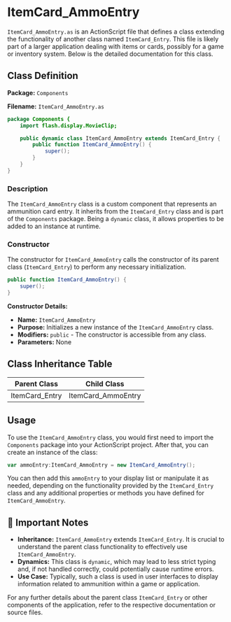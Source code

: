 ---
---
# ItemCard_AmmoEntry

`ItemCard_AmmoEntry.as` is an ActionScript file that defines a class extending the functionality of another class named `ItemCard_Entry`.
This file is likely part of a larger application dealing with items or cards, possibly for a game or inventory system. Below is the detailed documentation for this class.

## Class Definition

**Package:** `Components`

**Filename:** `ItemCard_AmmoEntry.as`

```actionscript
package Components {
    import flash.display.MovieClip;

    public dynamic class ItemCard_AmmoEntry extends ItemCard_Entry {
        public function ItemCard_AmmoEntry() {
            super();
        }
    }
}
```

### Description

The `ItemCard_AmmoEntry` class is a custom component that represents an ammunition card entry.
It inherits from the `ItemCard_Entry` class and is part of the `Components` package. Being a `dynamic` class, it allows properties to be added to an instance at runtime.

### Constructor

The constructor for `ItemCard_AmmoEntry` calls the constructor of its parent class (`ItemCard_Entry`) to perform any necessary initialization.

```actionscript
public function ItemCard_AmmoEntry() {
    super();
}
```

**Constructor Details:**

- **Name:** `ItemCard_AmmoEntry`
- **Purpose:** Initializes a new instance of the `ItemCard_AmmoEntry` class.
- **Modifiers:** `public` - The constructor is accessible from any class.
- **Parameters:** None

## Class Inheritance Table

| Parent Class     | Child Class         |
|------------------|---------------------|
| ItemCard_Entry   | ItemCard_AmmoEntry  |

## Usage

To use the `ItemCard_AmmoEntry` class, you would first need to import the `Components` package into your ActionScript project. After that, you can create an instance of the class:

```actionscript
var ammoEntry:ItemCard_AmmoEntry = new ItemCard_AmmoEntry();
```

You can then add this `ammoEntry` to your display list or manipulate it as needed, depending on the functionality provided by the `ItemCard_Entry` class and any additional properties or methods you have defined for `ItemCard_AmmoEntry`.

## 📌 Important Notes

- **Inheritance:** `ItemCard_AmmoEntry` extends `ItemCard_Entry`. It is crucial to understand the parent class functionality to effectively use `ItemCard_AmmoEntry`.
- **Dynamics:** This class is `dynamic`, which may lead to less strict typing and, if not handled correctly, could potentially cause runtime errors.
- **Use Case:** Typically, such a class is used in user interfaces to display information related to ammunition within a game or application.

For any further details about the parent class `ItemCard_Entry` or other components of the application, refer to the respective documentation or source files.
